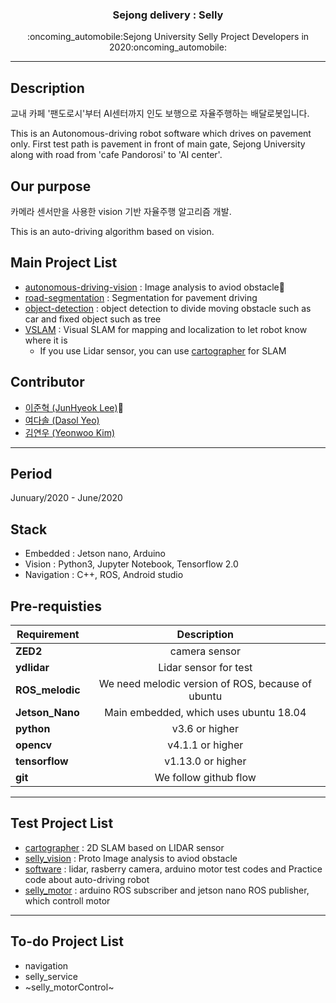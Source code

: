 <h3 align="center">Sejong delivery : Selly</h3>
<p align="center">
  :oncoming_automobile:Sejong University Selly Project Developers in 2020:oncoming_automobile:
</p>

* * *

## Description
교내 카페 '팬도로시'부터 AI센터까지 인도 보행으로 자율주행하는 배달로봇입니다.

This is an Autonomous-driving robot software which drives on pavement only. First test path is pavement in front of main gate, Sejong University along with road from 'cafe Pandorosi' to 'AI center'.

## Our purpose
카메라 센서만을 사용한 vision 기반 자율주행 알고리즘 개발. 

This is an auto-driving algorithm based on vision.

## Main Project List
* [autonomous-driving-vision](https://github.com/seraaaayeo/SellyDev/tree/selly/autonomous-driving-vision) : Image analysis to aviod obstacle:pushpin:
* [road-segmentation](https://github.com/seraaaayeo/SellyDev/tree/selly/road-segmentation) : Segmentation for pavement driving
* [object-detection](https://github.com/seraaaayeo/SellyDev/tree/selly/Obejct-Detection) : object detection to divide moving obstacle such as car and fixed object such as tree
* [VSLAM](https://github.com/seraaaayeo/SellyDev/tree/selly/VSLAM) : Visual SLAM for mapping and localization to let robot know where it is
  * If you use Lidar sensor, you can use [cartographer](https://github.com/seraaaayeo/SellyDev/tree/cartographer) for SLAM

## Contributor
* [이준혁 (JunHyeok Lee)](https://github.com/JunHyeok96):crown:
* [여다솔 (Dasol Yeo)](https://github.com/seraaaayeo)
* [김연우 (Yeonwoo Kim)](https://github.com/Yeonwoo-Kim)

***

## Period
Junuary/2020 - June/2020

## Stack
* Embedded : Jetson nano, Arduino
* Vision : Python3, Jupyter Notebook, Tensorflow 2.0
* Navigation : C++, ROS, Android studio

## Pre-requisties
|  <center>Requirement</center> |  <center>Description</center> |  
|:--------|:--------:|
|**ZED2** | <center>camera sensor</center> |
|**ydlidar** | <center>Lidar sensor for test</center> |
|**ROS_melodic** | <center>We need melodic version of ROS, because of ubuntu</center> |
|**Jetson_Nano** | <center>Main embedded, which uses ubuntu 18.04</center> |
|**python** | <center>v3.6 or higher</center> |
|**opencv** | <center>v4.1.1 or higher</center> |
|**tensorflow** | <center>v1.13.0 or higher</center> |
|**git** | <center>We follow github flow</center> |

***

## Test Project List
* [cartographer](https://github.com/seraaaayeo/SellyDev/tree/cartographer) : 2D SLAM based on LIDAR sensor
* [selly_vision](https://github.com/seraaaayeo/SellyDev/tree/selly_vision) : Proto Image analysis to aviod obstacle
* [software](https://github.com/seraaaayeo/SellyDev/tree/software) : lidar, rasberry camera, arduino motor test codes and Practice code about auto-driving robot
* [selly_motor](https://github.com/seraaaayeo/SellyDev/tree/selly_motor) : arduino ROS subscriber and jetson nano ROS publisher, which controll motor

***

## To-do Project List
* navigation
* selly_service
* ~selly_motorControl~

